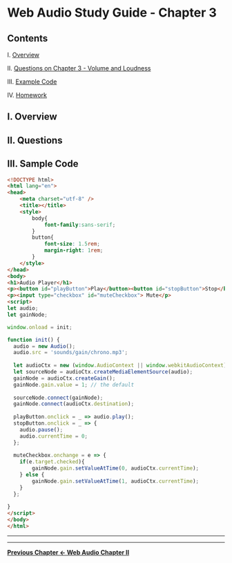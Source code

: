 # Web Audio Study Guide - Chapter 3

## Contents
<!--- Local Navigation --->
I. [Overview](#section1)

II. [Questions on Chapter 3 - Volume and Loudness](#section2)

III. [Example Code](#section3)

IV. [Homework](#section4)

<a id="section1"></a>

## I. Overview


<a id="section2"></a>

## II. Questions


<a id="section3"></a>

## III. Sample Code


```html
<!DOCTYPE html>
<html lang="en">
<head>
	<meta charset="utf-8" />
	<title></title>
	<style>
		body{
			font-family:sans-serif;
		}
		button{
			font-size: 1.5rem;
			margin-right: 1rem;
		}
	</style>
</head>
<body>
<h1>Audio Player</h1>
<p><button id="playButton">Play</button><button id="stopButton">Stop</button></p>
<p><input type="checkbox" id="muteCheckbox"> Mute</p>
<script>
let audio;
let gainNode;

window.onload = init;

function init() {
  audio = new Audio();
  audio.src = 'sounds/gain/chrono.mp3';
  
  let audioCtx = new (window.AudioContext || window.webkitAudioContext)();
  let sourceNode = audioCtx.createMediaElementSource(audio);
  gainNode = audioCtx.createGain();
  gainNode.gain.value = 1; // the default
  
  sourceNode.connect(gainNode);
  gainNode.connect(audioCtx.destination);
  
  playButton.onclick = _ => audio.play();
  stopButton.onclick = _ => {
  	audio.pause();
  	audio.currentTime = 0;
  };
  
  muteCheckbox.onchange = e => {
  	if(e.target.checked){
  	 	gainNode.gain.setValueAtTime(0, audioCtx.currentTime);
  	} else {
  		gainNode.gain.setValueAtTime(1, audioCtx.currentTime);
  	}
  };
 
}
</script>
</body>
</html>
```

<hr><hr>

**[Previous Chapter <- Web Audio Chapter II](web-audio-chapter-2.md)**
